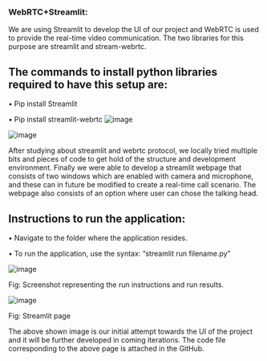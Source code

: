 ### WebRTC+Streamlit:

We are using Streamlit to develop the UI of our project and WebRTC is used to provide the real-time video communication. The two libraries for this purpose are streamlit and stream-webrtc.

## The commands to install python libraries required to have this setup are:
•	Pip install Streamlit

•	Pip install streamlit-webrtc
![image](https://user-images.githubusercontent.com/119869449/223614396-c4ca69cc-de2f-44be-a636-1c9c7cab0475.png)

![image](https://user-images.githubusercontent.com/119869449/223615936-36558adc-ea82-48a7-9681-6fc8946e77ee.png)

After studying about streamlit and webrtc protocol, we locally tried multiple bits and pieces of code to get hold of the structure and development environment. Finally we were able to develop a streamlit webpage that consists of two windows which are enabled with camera and microphone, and these can in future be modified to create a real-time call scenario. The webpage also consists of an option where user can chose the talking head.

## Instructions to run the application:
•	Navigate to the folder where the application resides.

•	To run the application, use the syntax: “streamlit run filename.py”

![image](https://user-images.githubusercontent.com/119869449/223612986-bfdece0d-f3ae-4404-8d7a-390d79d2077c.png)

Fig: Screenshot representing the run instructions and run results.

![image](https://user-images.githubusercontent.com/119869449/223612952-a8573cd1-9543-42df-972d-f8c747cf9afb.png)

Fig: Streamlit page

The above shown image is our initial attempt towards the UI of the project and it will be further developed in coming iterations. The code file corresponding to the above page is attached in the GitHub.

